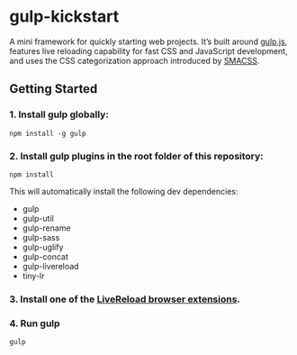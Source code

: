 gulp-kickstart
==============

A mini framework for quickly starting web projects. It’s built around [gulp.js](http://gulpjs.com/), features live reloading capability for fast CSS and JavaScript development, and uses the CSS categorization approach introduced by [SMACSS](http://smacss.com/).

## Getting Started

### 1. Install gulp globally:

```
npm install -g gulp
```

### 2. Install gulp plugins in the root folder of this repository:

```
npm install
```

This will automatically install the following dev dependencies:

* gulp 
* gulp-util 
* gulp-rename 
* gulp-sass 
* gulp-uglify 
* gulp-concat 
* gulp-livereload 
* tiny-lr


### 3. Install one of the [LiveReload browser extensions](http://feedback.livereload.com/knowledgebase/articles/86242-how-do-i-install-and-use-the-browser-extensions-).

### 4. Run gulp

```
gulp
```

